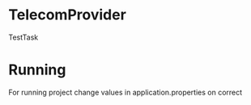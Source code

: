# TelecomProvider
TestTask 
# Running
For running project change values in application.properties on correct
